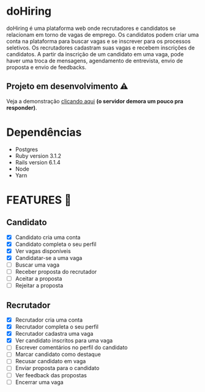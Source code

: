 # doHiring

doHiring é uma plataforma web onde recrutadores​ e candidatos se
relacionam em torno de vagas de emprego. Os candidatos podem criar uma conta na
plataforma para buscar vagas e se inscrever para os processos seletivos. Os recrutadores
cadastram suas vagas e recebem inscrições de candidatos. A partir da inscrição de um
candidato em uma vaga, pode haver uma troca de mensagens, agendamento de entrevista,
envio de proposta e envio de feedbacks.

## Projeto em desenvolvimento :warning:
Veja a demonstração [clicando aqui](https://dohiring.onrender.com/) **(o servidor demora um pouco pra responder)**.

# Dependências

* Postgres
* Ruby version 3.1.2
* Rails version 6.1.4
* Node
* Yarn

# FEATURES :pushpin:

Candidato
---------                               
- [x] Candidato cria uma conta
- [X] Candidato completa o seu perfil
- [X] Ver vagas disponíveis
- [X] Candidatar-se a uma vaga
- [ ] Buscar uma vaga
- [ ] Receber proposta do recrutador
- [ ] Aceitar a proposta
- [ ] Rejeitar a proposta

Recrutador
----------
- [X] Recrutador cria uma conta
- [X] Recrutador completa o seu perfil
- [X] Recrutador cadastra uma vaga
- [X] Ver candidato inscritos para uma vaga
- [ ] Escrever comentários no perfil do candidato
- [ ] Marcar candidato como destaque
- [ ] Recusar candidato em vaga
- [ ] Enviar proposta para o candidato
- [ ] Ver feedback das propostas
- [ ] Encerrar uma vaga